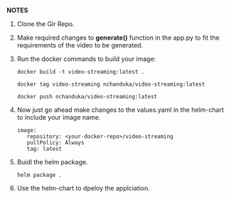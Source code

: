 **NOTES**

1. Clone the Gir Repo.

2. Make required changes to **generate()** function in the app.py to fit the requirements of the video to be generated.

3. Run the docker commands to build your image:
   
    ```
    docker build -t video-streaming:latest .
  
    docker tag video-streaming nchanduka/video-streaming:latest
    
    docker push nchanduka/video-streaming:latest

5. Now just go ahead make changes to the values.yaml in the helm-chart to include your image name.

   ```
   image:
      repository: <your-docker-repo>/video-streaming
      pullPolicy: Always
      tag: latest

7. Buidl the helm package.

   ```
   helm package .

9. Use the helm-chart to dpeloy the applciation.
